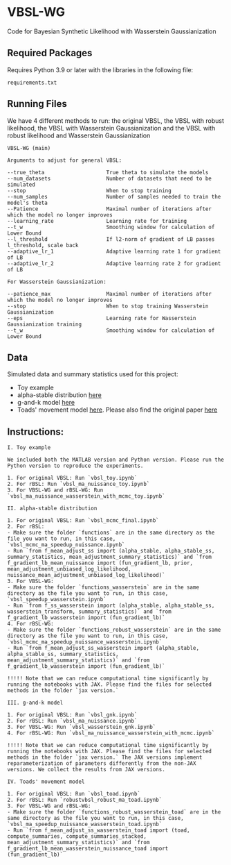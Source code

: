 # VBSL-WG
Code for Bayesian Synthetic Likelihood with Wasserstein Gaussianization 

## Required Packages

Requires Python 3.9 or later with the libraries in the following file: 

`requirements.txt`

## Running Files

We have 4 different methods to run: the original VBSL, the VBSL with robust likelihood, the VBSL with Wasserstein Gaussianization and the VBSL with robust likelihood and Wasserstein Gaussianization

```{bash}
VBSL-WG (main) 

Arguments to adjust for general VBSL:

--true_theta                    True theta to simulate the models
--num_datasets                  Number of datasets that need to be simulated
--stop                          When to stop training
--num_samples                   Number of samples needed to train the model's theta
--Patience                      Maximal number of iterations after which the model no longer improves
--learning_rate                 Learning rate for training
--t_w                           Smoothing window for calculation of Lower Bound
--l_threshold                   If l2-norm of gradient of LB passes l_threshold, scale back
--adaptive_lr_1                 Adaptive learning rate 1 for gradient of LB
--adaptive_lr_2                 Adaptive learning rate 2 for gradient of LB

For Wasserstein Gaussianization:

--patience_max                  Maximal number of iterations after which the model no longer improves
--stop                          When to stop training Wasserstein Gaussianization
--eps                           Learning rate for Wasserstein Gaussianization training
--t_w                           Smoothing window for calculation of Lower Bound
```
## Data

Simulated data and summary statistics used for this project:
- Toy example
- alpha-stable distribution [here](https://github.com/megannguyen6898/VBSL/blob/master/functions/f_mean_adjust_ss.py)
- g-and-k model [here](https://github.com/megannguyen6898/VBSL/blob/master/gnk/vbsl_gnk.ipynb)
- Toads' movement model [here](https://github.com/megannguyen6898/VBSL/blob/master/functions_robust_wasserstein_toad/f_mean_adjust_ss_wasserstein_toad.py). Please also find the original paper [here](https://www.researchgate.net/publication/318444943_A_stochastic_movement_model_reproduces_patterns_of_site_fidelity_and_long-distance_dispersal_in_a_population_of_Fowler's_toads_Anaxyrus_fowleri)

## Instructions:

```{bash}
I. Toy example

We included both the MATLAB version and Python version. Please run the Python version to reproduce the experiments.

1. For original VBSL: Run `vbsl_toy.ipynb`
2. For rBSL: Run `vbsl_ma_nuissance_toy.ipynb`
3. For VBSL-WG and rBSL-WG: Run `vbsl_ma_nuissance_wasserstein_with_mcmc_toy.ipynb`

II. alpha-stable distribution

1. For original VBSL: Run `vbsl_mcmc_final.ipynb`
2. For rBSL:
- Make sure the folder `functions` are in the same directory as the file you want to run, in this case, `vbsl_mcmc_ma_speedup_nuissance.ipynb`
- Run `from f_mean_adjust_ss import (alpha_stable, alpha_stable_ss, summary_statistics, mean_adjustment_summary_statistics)` and `from f_gradient_lb_mean_nuissance import (fun_gradient_lb, prior, mean_adjustment_unbiased_log_likelihood, nuissance_mean_adjustment_unbiased_log_likelihood)`
3. For VBSL-WG:
- Make sure the folder `functions_wasserstein` are in the same directory as the file you want to run, in this case, `vbsl_speedup_wasserstein.ipynb`
- Run `from f_ss_wasserstein import (alpha_stable, alpha_stable_ss, wasserstein_transform, summary_statistics)` and `from f_gradient_lb_wasserstein import (fun_gradient_lb)`
4. For rBSL-WG:
- Make sure the folder `functions_robust_wasserstein` are in the same directory as the file you want to run, in this case, `vbsl_mcmc_ma_speedup_nuissance_wasserstein.ipynb`
- Run `from f_mean_adjust_ss_wasserstein import (alpha_stable, alpha_stable_ss, summary_statistics, mean_adjustment_summary_statistics)` and `from f_gradient_lb_wasserstein import (fun_gradient_lb)`

!!!!! Note that we can reduce computational time significantly by running the notebooks with JAX. Please find the files for selected methods in the folder `jax version.`

III. g-and-k model

1. For original VBSL: Run `vbsl_gnk.ipynb`
2. For rBSL: Run `vbsl_ma_nuissance.ipynb`
3. For VBSL-WG: Run `vbsl_wasserstein_gnk.ipynb`
4. For rBSL-WG: Run `vbsl_ma_nuissance_wasserstein_with_mcmc.ipynb`

!!!!! Note that we can reduce computational time significantly by running the notebooks with JAX. Please find the files for selected methods in the folder `jax version.` The JAX versions implement reparameterization of parameters differently from the non-JAX versions. We collect the results from JAX versions.

IV. Toads' movement model

1. For original VBSL: Run `vbsl_toad.ipynb`
2. For rBSL: Run `robustvbsl_robust_ma_toad.ipynb`
3. For VBSL-WG and rBSL-WG:
- Make sure the folder `functions_robust_wasserstein_toad` are in the same directory as the file you want to run, in this case, `vbsl_ma_speedup_nuissance_wasserstein_toad.ipynb`
- Run `from f_mean_adjust_ss_wasserstein_toad import (toad, compute_summaries, compute_summaries_stacked, mean_adjustment_summary_statistics)` and `from f_gradient_lb_mean_wasserstein_nuissance_toad import (fun_gradient_lb)`
```

